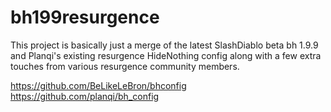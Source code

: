 # bh199resurgence

This project is basically just a merge of the latest SlashDiablo beta bh 1.9.9 and Planqi's existing resurgence HideNothing config along with a few extra touches from various resurgence community members.

https://github.com/BeLikeLeBron/bhconfig
https://github.com/planqi/bh_config
